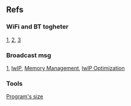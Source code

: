 ## Refs
### WiFi and BT togheter
[1](https://stackoverflow.com/questions/55865909/acquire-a-semaphore-for-the-esp32-antenna-bluetooth-wifi-dualmode), 
[2](https://www.esp32.com/viewtopic.php?t=844), 
[3](https://docs.espressif.com/projects/esp-idf/en/latest/esp32/api-reference/kconfig.html#config-esp32-wifi-sw-coexist-enable)
### Broadcast msg
[1](https://www.esp32.com/viewtopic.php?t=6887), [lwIP](https://docs.espressif.com/projects/esp-idf/en/latest/esp32/api-guides/lwip.html), [Memory Management](https://docs.espressif.com/projects/esp-idf/en/latest/esp32/api-guides/wifi.html), [lwIP Optimization](https://docs.espressif.com/projects/esp-idf/en/latest/esp32/api-guides/lwip.html#lwip-performance)
### Tools
[Program's size](https://docs.espressif.com/projects/esp-idf/en/latest/esp32/api-guides/performance/size.html#idf-py-size)
